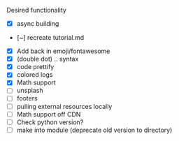 Desired functionality

+ [x] async building
+ [~] recreate tutorial.md
+ [X] Add back in emoji/fontawesome
+ [X] (double dot) .. syntax
+ [X] code prettify
+ [x] colored logs
+ [x] Math support
+ [ ] unsplash
+ [ ] footers
+ [ ] pulling external resources locally
+ [ ] Math support off CDN 
+ [ ] Check python version?
+ [ ] make into module (deprecate old version to directory)